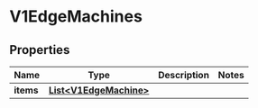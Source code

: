 # V1EdgeMachines

## Properties
Name | Type | Description | Notes
------------ | ------------- | ------------- | -------------
**items** | [**List&lt;V1EdgeMachine&gt;**](V1EdgeMachine.md) |  | 
